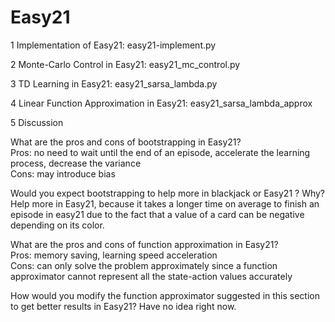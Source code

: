 # Easy21



1 Implementation of Easy21: easy21-implement.py

2 Monte-Carlo Control in Easy21: easy21_mc_control.py

3 TD Learning in Easy21: easy21_sarsa_lambda.py

4 Linear Function Approximation in Easy21: easy21_sarsa_lambda_approx

5 Discussion

What are the pros and cons of bootstrapping in Easy21?<br>
Pros: no need to wait until the end of an episode, accelerate the learning process, decrease the variance <br>
Cons: may introduce bias 


Would you expect bootstrapping to help more in blackjack or Easy21 ? Why? <br>
Help more in Easy21, because it takes a longer time on average to finish an episode in easy21 due to the fact that a value of a card can be negative depending on its color.

What are the pros and cons of function approximation in Easy21?<br>
Pros: memory saving, learning speed acceleration<br>
Cons: can only solve the problem approximately since a function approximator cannot represent all the state-action values accurately 

How would you modify the function approximator suggested in this section to get better results in Easy21?
Have no idea right now. 

